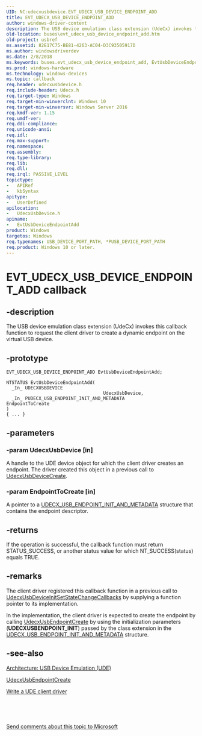 ```yaml
---
UID: NC:udecxusbdevice.EVT_UDECX_USB_DEVICE_ENDPOINT_ADD
title: EVT_UDECX_USB_DEVICE_ENDPOINT_ADD
author: windows-driver-content
description: The USB device emulation class extension (UdeCx) invokes this callback function to request the client driver to create a dynamic endpoint on the virtual USB device.
old-location: buses\evt_udecx_usb_device_endpoint_add.htm
old-project: usbref
ms.assetid: 82E17C75-BE81-4263-AC04-D3C93505917D
ms.author: windowsdriverdev
ms.date: 2/8/2018
ms.keywords: buses.evt_udecx_usb_device_endpoint_add, EvtUsbDeviceEndpointAdd callback function [Buses], EvtUsbDeviceEndpointAdd, EVT_UDECX_USB_DEVICE_ENDPOINT_ADD, EVT_UDECX_USB_DEVICE_ENDPOINT_ADD, udecxusbdevice/EvtUsbDeviceEndpointAdd
ms.prod: windows-hardware
ms.technology: windows-devices
ms.topic: callback
req.header: udecxusbdevice.h
req.include-header: Udecx.h
req.target-type: Windows
req.target-min-winverclnt: Windows 10
req.target-min-winversvr: Windows Server 2016
req.kmdf-ver: 1.15
req.umdf-ver: 
req.ddi-compliance: 
req.unicode-ansi: 
req.idl: 
req.max-support: 
req.namespace: 
req.assembly: 
req.type-library: 
req.lib: 
req.dll: 
req.irql: PASSIVE_LEVEL
topictype:
-	APIRef
-	kbSyntax
apitype:
-	UserDefined
apilocation:
-	UdecxUsbDevice.h
apiname:
-	EvtUsbDeviceEndpointAdd
product: Windows
targetos: Windows
req.typenames: USB_DEVICE_PORT_PATH, *PUSB_DEVICE_PORT_PATH
req.product: Windows 10 or later.
---
```


# EVT_UDECX_USB_DEVICE_ENDPOINT_ADD callback


## -description


The USB device emulation class extension (UdeCx) invokes this callback function to request the client driver to create a dynamic endpoint on the virtual USB device.


## -prototype


````
EVT_UDECX_USB_DEVICE_ENDPOINT_ADD EvtUsbDeviceEndpointAdd;

NTSTATUS EvtUsbDeviceEndpointAdd(
  _In_ UDECXUSBDEVICE                                     UdecxUsbDevice,
  _In_ PUDECX_USB_ENDPOINT_INIT_AND_METADATA              EndpointToCreate
)
{ ... }
````


## -parameters




### -param UdecxUsbDevice [in]

A handle to the UDE device object for which the client driver creates an endpoint. The driver created this object in a previous call to <a href="..\udecxusbdevice\nf-udecxusbdevice-udecxusbdevicecreate.md">UdecxUsbDeviceCreate</a>.


### -param EndpointToCreate [in]

A pointer to a <a href="..\udecxusbdevice\ns-udecxusbdevice-_udecx_usb_endpoint_init_and_metadata.md">UDECX_USB_ENDPOINT_INIT_AND_METADATA</a>             structure that contains the endpoint descriptor.


## -returns



If the operation is successful, the callback function must return STATUS_SUCCESS, or another status value for which NT_SUCCESS(status) equals TRUE.




## -remarks



The client driver registered this callback function in a previous call to <a href="..\udecxusbdevice\nf-udecxusbdevice-udecxusbdeviceinitsetstatechangecallbacks.md">UdecxUsbDeviceInitSetStateChangeCallbacks</a> by supplying a function pointer to its implementation.

In the implementation, the client driver is expected to create the endpoint by calling <a href="..\udecxusbendpoint\nf-udecxusbendpoint-udecxusbendpointcreate.md">UdecxUsbEndpointCreate</a> by using the initialization parameters (<b>UDECXUSBENDPOINT_INIT</b>) passed by the class extension in the <a href="..\udecxusbdevice\ns-udecxusbdevice-_udecx_usb_endpoint_init_and_metadata.md">UDECX_USB_ENDPOINT_INIT_AND_METADATA</a> structure.




## -see-also

<a href="https://msdn.microsoft.com/library/windows/hardware/mt595932">Architecture: USB Device Emulation (UDE)</a>



<a href="..\udecxusbendpoint\nf-udecxusbendpoint-udecxusbendpointcreate.md">UdecxUsbEndpointCreate</a>



<a href="https://msdn.microsoft.com/library/windows/hardware/mt595939">Write a UDE client driver</a>



 

 

<a href="mailto:wsddocfb@microsoft.com?subject=Documentation%20feedback [usbref\buses]:%20EVT_UDECX_USB_DEVICE_ENDPOINT_ADD callback function%20 RELEASE:%20(2/8/2018)&amp;body=%0A%0APRIVACY STATEMENT%0A%0AWe use your feedback to improve the documentation. We don't use your email address for any other purpose, and we'll remove your email address from our system after the issue that you're reporting is fixed. While we're working to fix this issue, we might send you an email message to ask for more info. Later, we might also send you an email message to let you know that we've addressed your feedback.%0A%0AFor more info about Microsoft's privacy policy, see http://privacy.microsoft.com/en-us/default.aspx." title="Send comments about this topic to Microsoft">Send comments about this topic to Microsoft</a>

